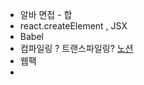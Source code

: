 - 알바 면접 - 합
- react.createElement , JSX
- Babel
- 컴파일링 ? 트랜스파일링? [노션](https://www.notion.so/Transpile-VS-Compile-06379fec99174ae38dbada21b0687238)
- 웹팩
-
